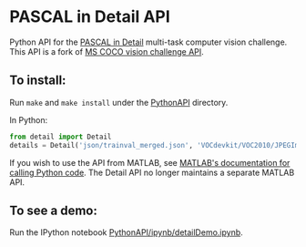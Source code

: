 # PASCAL in Detail API

Python API for the [PASCAL in Detail](https://sites.google.com/view/pasd/dataset) multi-task computer vision challenge. This API is a fork of [MS COCO vision challenge API](https://github.com/pdollar/coco).

## To install:
Run `make` and `make install` under the [PythonAPI](PythonAPI/) directory.

In Python:

```python
from detail import Detail
details = Detail('json/trainval_merged.json', 'VOCdevkit/VOC2010/JPEGImages')
```

If you wish to use the API from MATLAB, see [MATLAB's documentation for calling Python code](https://www.mathworks.com/help/matlab/matlab_external/call-python-from-matlab.html). The Detail API no longer maintains a separate MATLAB API.

## To see a demo:

Run the IPython notebook [PythonAPI/ipynb/detailDemo.ipynb](PythonAPI/ipynb/detailDemo.ipynb).
